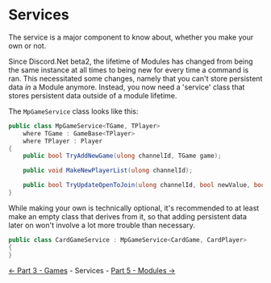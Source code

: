 ﻿Services
========

The service is a major component to know about, whether you make your own or not.

Since Discord.Net beta2, the lifetime of Modules has changed from being
the same instance at all times to being new for every time a command is ran.
This necessitated some changes, namely that you can't store persistent data *in*
a Module anymore. Instead, you now need a 'service' class that stores persistent data
outside of a module lifetime.

The `MpGameService` class looks like this:
```cs
public class MpGameService<TGame, TPlayer>
    where TGame : GameBase<TPlayer>
    where TPlayer : Player
{
    public bool TryAddNewGame(ulong channelId, TGame game);

    public void MakeNewPlayerList(ulong channelId);

    public bool TryUpdateOpenToJoin(ulong channelId, bool newValue, bool comparisonValue);
}
```

While making your own is technically optional, it's recommended to at least make
an empty class that derives from it, so that adding persistent data later on
won't involve a lot more trouble than necessary.
```cs
public class CardGameService : MpGameService<CardGame, CardPlayer>
{
}
```


[<- Part 3 - Games](3-Games.md) - Services - [Part 5 - Modules ->](5-Modules.md)
